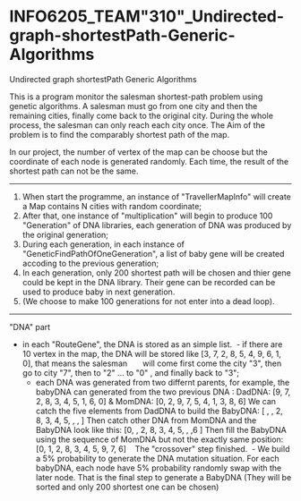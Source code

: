 # INFO6205_TEAM"310"_Undirected-graph-shortestPath-Generic-Algorithms
Undirected graph shortestPath Generic Algorithms

This is a program monitor the salesman shortest-path problem using genetic algorithms.
A salesman must go from one city and then the remaining cities, finally come back to the original city.
During the whole process, the salesman can only reach each city once.
The Aim of the problem is to find the comparably shortest path of the map.

In our project, the number of vertex of the map can be choose but the coordinate of each node is generated randomly.
Each time, the result of the shortest path can not be the same.

----------------------------------------------------------------------------------------------------------------

1. When start the programme, an instance of "TravellerMapInfo" will create a Map contains N cities with random coordinate;
2. After that, one instance of "multiplication" will begin to produce 100 "Generation" of DNA libraries, each generation of DNA was produced by the original generation;
3. During each generation, in each instance of "GeneticFindPathOfOneGeneration", a list of baby gene will be created accoding to the previous generation;
4. In each generation, only 200 shortest path will be chosen and thier gene could be kept in the DNA library. Their gene can be recorded can be used to produce baby in next generation.
5. (We choose to make 100 generations for not enter into a dead loop).

-----------------------------------------------------------------------------------------------------------------

"DNA" part
- in each "RouteGene", the DNA is stored as an simple list.
  - if there are 10 vertex in the map, the DNA will be stored like [3, 7, 2, 8, 5, 4, 9, 6, 1, 0], that means the salesman       will come first come the city "3", then go to city "7", then to "2" ... to "0" , and finally back to "3";
  - each DNA was generated from two differnt parents, for example, the babyDNA can generated from the two previous DNA :
    DadDNA: [9, 7, 2, 8, 3, 4, 5, 1, 6, 0]    &    MomDNA: [0, 2, 9, 7, 5, 4, 1, 3, 8, 6]
    We can catch the five elements from DadDNA to build the BabyDNA: [ ,  , 2, 8, 3, 4, 5,  ,  ,  ]
    Then catch other DNA from MomDNA and the BabyDNA look like this: [0,  , 2, 8, 3, 4, 5,  ,  ,6 ]
    Then fill the BabyDNA using the sequence of MomDNA but not the exactly same position: [0, 1, 2, 8, 3, 4, 5, 9, 7, 6]
    The "crossover" step finished.
  - We build a 5% probability to generate the DNA mutation situation.
    For each babyDNA, each node have 5% probability randomly swap with the later node.
    That is the final step to generate a BabyDNA (They will be sorted and only 200 shortest one can be chosen)
 
